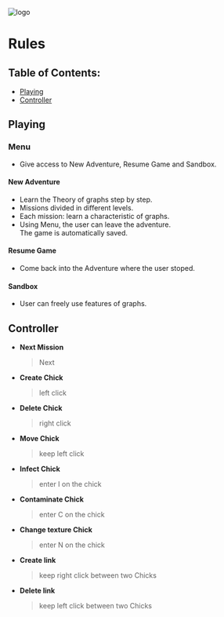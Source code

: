 ![logo](https://github.com/VLuca99/Chicky-graphs/blob/master/data/Website/LOGOFOND.png)
# Rules


## Table of Contents:
* [Playing](https://github.com/VLuca99/Chicky-graphs#playing)
* [Controller](https://github.com/VLuca99/Chicky-graphs#controller)

## Playing
### Menu
* Give access to New Adventure, Resume Game and Sandbox.
#### New Adventure
* Learn the Theory of graphs step by step.
* Missions divided in different levels.
* Each mission: learn a characteristic of graphs.
* Using Menu, the user can leave the adventure. <br>
 The game is automatically saved.
#### Resume Game
* Come back into the Adventure where the user stoped.
#### Sandbox
* User can freely use features of graphs. 


## Controller
* **Next Mission**<br>
    >Next
* **Create Chick** <br>
    >left click
* **Delete Chick** <br>
    >right click
* **Move Chick**<br>
    >keep left click
* **Infect Chick**<br>
    >enter I on the chick
* **Contaminate Chick**<br>
    >enter C on the chick
* **Change texture Chick**<br>
    >enter N on the chick
* **Create link** <br>
    >keep right click between two Chicks
* **Delete link** <br>
    >keep left click between two Chicks
